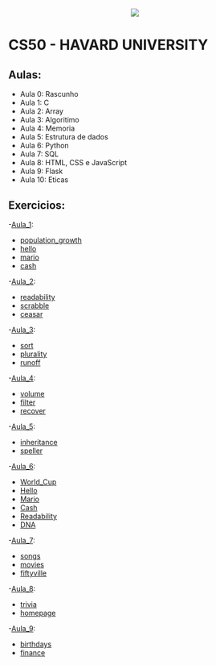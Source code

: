 <h1 align="center">
  <img src = "https://camo.githubusercontent.com/e102fc78838d08dc4d36cec7006a3cf89cbd397892588b6ed16d33af0f374255/68747470733a2f2f676f6f2e676c2f6d4a774e5543">
</h1>


# CS50 - HAVARD UNIVERSITY

## Aulas:
- Aula 0: Rascunho
- Aula 1: C
- Aula 2: Array
- Aula 3: Algoritimo
- Aula 4: Memoria
- Aula 5: Estrutura de dados
- Aula 6: Python
- Aula 7: SQL
- Aula 8: HTML, CSS e JavaScript
- Aula 9: Flask
- Aula 10: Eticas

## Exercicios:

-[Aula_1](/Aula_1):
   * [population_growth](/Aula_1/population_growth.c)
   * [hello](/Aula_1/hello.c)
   * [mario](/Aula_1/mario.c)
   * [cash](/Aula_1/cash.c)

-[Aula_2](/Aula_2):
   * [readability](/Aula_2/readability.c)
   * [scrabble](/Aula_2/scrabble.c)
   * [ceasar](/Aula_2/ceasar.c)

-[Aula_3](/Aula_3):
   * [sort](/Aula_3/sort.txt)
   * [plurality](/Aula_3/plurality.c)
   * [runoff](/Aula_3/runoff.c)

-[Aula_4](/Aula_4):
   * [volume](/Aula_4/volume.c)
   * [filter](/Aula_4/filter.c)
   * [recover](/Aula_4/recover.c)

-[Aula_5](/Aula_5):
   * [inheritance](/Aula_5/inheritance.c)
   * [speller](/Aula_5/speller.c)

-[Aula_6](/Aula_6):
   * [World_Cup](/Aula_6/World_Cup.py)
   * [Hello](/Aula_6/Hello.py)
   * [Mario](/Aula_6/Mario.py)
   * [Cash](/Aula_6/Cash.py)
   * [Readability](/Aula_6/Readability.py)
   * [DNA](/Aula_6/DNA.py)

-[Aula_7](/Aula_7):
   * [songs](/Aula_7/lab7)
   * [movies](/Aula_7/movies)
   * [fiftyville](/Aula_7/fiftyville)
      
-[Aula_8](/Aula_8):
   * [trivia](/Aula_8/trivia)
   * [homepage](/Aula_8/homepage)

-[Aula_9](/Aula_9):
   * [birthdays](/Aula_9/lab9)
   * [finance](/Aula_9/finance) 
